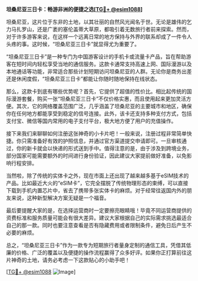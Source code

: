 **坦桑尼亚三日卡：畅游非洲的便捷之选[[TG💪+ @esim1088](https://t.me/s/esim1088)]**

坦桑尼亚，这片位于东非的土地，以其壮丽的自然风光闻名于世。无论是雄伟的乞力马扎罗山，还是广袤的塞伦盖蒂大草原，都吸引着无数旅行者前来探索。然而，对于许多游客来说，在这样一个远离日常的地方保持与外界的联系却成了一件令人头疼的事。这时候，“坦桑尼亚三日卡”就显得尤为重要了。

“坦桑尼亚三日卡”是一种专门为中国游客设计的手机卡或流量卡产品，旨在帮助游客在短时间内轻松享受当地的通信服务。这款卡通常支持高速上网、国际漫游以及本地通话等功能，非常适合那些计划短期访问坦桑尼亚的人群。无论你是商务出差还是休闲度假，“坦桑尼亚三日卡”都能让你随时随地保持在线状态。

那么，这款卡到底有哪些优势呢？首先，它提供了超值的性价比。相比起传统的国际漫游套餐，购买一张“坦桑尼亚三日卡”不仅价格实惠，而且使用起来更加灵活方便。其次，它的网络覆盖范围广泛，几乎涵盖了坦桑尼亚的主要城市和地区，确保你在任何地方都能享受到稳定的信号连接。此外，该卡还支持多种支付方式，包括支付宝、微信等国内常用的电子支付平台，极大地方便了用户的充值操作。

接下来我们来聊聊如何注册这张神奇的小卡片吧！一般来说，注册过程非常简单快捷。你只需准备好有效的护照信息，并通过官方渠道提交申请即可。一旦审核通过，你的新卡就会以快递的形式送到手中。值得注意的是，由于涉及到跨境业务，部分国家可能需要额外的时间进行身份验证，因此建议大家提前做好准备，以免影响行程安排。

当然啦，除了传统的实体卡之外，现在市面上还出现了越来越多基于eSIM技术的产品。比如最近大火的“eSIM卡”，它完全摆脱了传统物理形态的束缚，可以直接下载到手机内置芯片中，省去了携带多张实体卡的麻烦。对于经常往返国内外的朋友来说，这种新型解决方案无疑是一个福音。

最后要提醒大家的是，在选择运营商时一定要擦亮眼睛哦！毕竟不同运营商提供的资费标准和服务质量可能会有很大差异。建议大家根据自己的实际需求挑选最适合自己的那一款。同时也要注意查看是否有隐藏费用或者限制条件，避免日后产生不必要的麻烦。

总之，“坦桑尼亚三日卡”作为一款专为短期旅行者量身定制的通信工具，凭借其低廉的价格、广泛的覆盖以及便捷的操作流程赢得了众多好评。如果你正打算前往这片神奇的土地，请务必考虑一下这款贴心的小助手吧！

[[TG💪+ @esim1088](https://t.me/s/esim1088) ![Image](https://i.postimg.cc/4NQfJmqS/Snipaste-2025-05-13-00-14-12.png)]